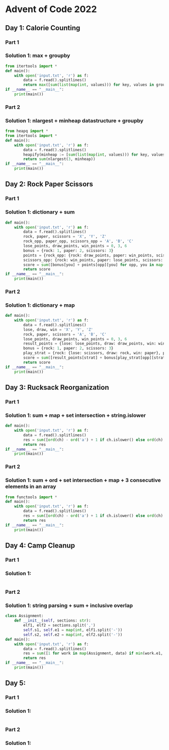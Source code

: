 # Advent of Code 2022

## Day 1: Calorie Counting

### Part 1

### Solution 1:  max + groupby

```py
from itertools import *
def main():
    with open('input.txt', 'r') as f:
        data = f.read().splitlines()
        return max([sum(list(map(int, values))) for key, values in groupby(data, lambda s: s != '') if key])
if __name__ == "__main__":
    print(main())
```

### Part 2

### Solution 1:  nlargest + minheap datastructure + groupby

```py
from heapq import *
from itertools import *
def main():
    with open('input.txt', 'r') as f:
        data = f.read().splitlines()
        heapify(minheap := [sum(list(map(int, values))) for key, values in groupby(data, lambda s: s != '') if key])
        return sum(nlargest(3, minheap))
if __name__ == "__main__":
    print(main())
```

## Day 2: Rock Paper Scissors

### Part 1

### Solution 1:  dictionary + sum

```py
def main():
    with open('input.txt', 'r') as f:
        data = f.read().splitlines()
        rock, paper, scissors = 'X', 'Y', 'Z'
        rock_opp, paper_opp, scissors_opp = 'A', 'B', 'C'
        lose_points, draw_points, win_points = 0, 3, 6
        bonus = {rock: 1, paper: 2, scissors: 3}
        points = {rock_opp: {rock: draw_points, paper: win_points, scissors: lose_points}, paper_opp: {rock: lose_points, paper: draw_points, scissors: win_points}, 
        scissors_opp: {rock: win_points, paper: lose_points, scissors: draw_points}}
        score = sum([bonus[you] + points[opp][you] for opp, you in map(lambda play: play.split(), data)])
        return score
if __name__ == "__main__":
    print(main())
```

### Part 2

### Solution 1:  dictionary + map

```py
def main():
    with open('input.txt', 'r') as f:
        data = f.read().splitlines()
        lose, draw, win = 'X', 'Y', 'Z'
        rock, paper, scissors = 'A', 'B', 'C'
        lose_points, draw_points, win_points = 0, 3, 6
        result_points = {lose: lose_points, draw: draw_points, win: win_points}
        bonus = {rock: 1, paper: 2, scissors: 3}
        play_strat = {rock: {lose: scissors, draw: rock, win: paper}, paper: {lose: rock, draw: paper, win: scissors}, scissors: {lose: paper, draw: scissors, win: rock}}
        score = sum([result_points[strat] + bonus[play_strat[opp][strat]] for opp, strat in map(lambda play: play.split(), data)])
        return score
if __name__ == "__main__":
    print(main())
```

## Day 3: Rucksack Reorganization

### Part 1

### Solution 1: sum + map + set intersection + string.islower

```py
def main():
    with open('input.txt', 'r') as f:
        data = f.read().splitlines()
        res = sum([ord(ch) - ord('a') + 1 if ch.islower() else ord(ch) - ord('A') + 27 for ch in map(lambda rucksack: next(iter(set(rucksack[:len(rucksack)//2]) & set(rucksack[len(rucksack)//2:]))), data)])
        return res
if __name__ == "__main__":
    print(main())
```

### Part 2

### Solution 1:  sum + ord + set intersection + map + 3 consecutive elements in an array

```py
from functools import *
def main():
    with open('input.txt', 'r') as f:
        data = f.read().splitlines()
        res = sum([ord(ch) - ord('a') + 1 if ch.islower() else ord(ch) - ord('A') + 27 for ch in map(lambda i: next(iter(reduce(lambda x, y: x & y, map(set, [data[i-2], data[i-1], data[i]])))) ,range(2, len(data), 3))])
        return res
if __name__ == "__main__":
    print(main())
```

## Day 4: Camp Cleanup

### Part 1

### Solution 1: 

```py

```

### Part 2

### Solution 1:  string parsing + sum + inclusive overlap

```py
class Assignment:
    def __init__(self, sections: str):
        elf1, elf2 = sections.split(',')
        self.s1, self.e1 = map(int, elf1.split('-'))
        self.s2, self.e2 = map(int, elf2.split('-'))
def main():
    with open('input.txt', 'r') as f:
        data = f.read().splitlines()
        res = sum([1 for work in map(Assignment, data) if min(work.e1, work.e2) - max(work.s1, work.s2) >= 0])
        return res
if __name__ == "__main__":
    print(main())
```

## Day 5:

### Part 1

### Solution 1: 

```py

```

### Part 2

### Solution 1:

```py

```
